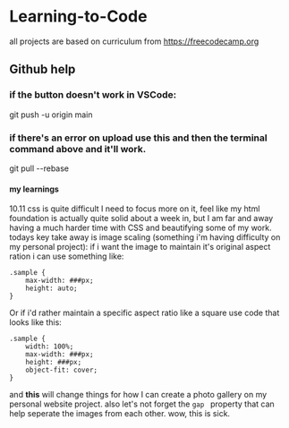 # Learning-to-Code
all projects are based on curriculum from https://freecodecamp.org
## Github help
### if the button doesn't work in VSCode:
git push -u origin main
### if there's an error on upload use this and then the terminal command above and it'll work.
git pull --rebase 


#### my learnings
10.11 css is quite difficult I need to focus more on it, feel like my html foundation is actually quite solid about a week in, but I am far and away having a much harder time with CSS and beautifying some of my work. todays key take away is image scaling (something i'm having difficulty on my personal project):
if i want the image to maintain it's original aspect ration i can use something like:
```
.sample {
    max-width: ###px;
    height: auto;
}
```
Or if i'd rather maintain a specific aspect ratio like a square use code that looks like this:
```
.sample {
    width: 100%;
    max-width: ###px;
    height: ###px;
    object-fit: cover;
}
```
and **this** will change things for how I can create a photo gallery on my personal website project. also let's not forget the ```gap ``` property that can help seperate the images from each other. wow, this is sick.